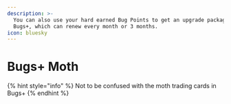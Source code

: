 ```yaml
---
description: >-
  You can also use your hard earned Bug Points to get an upgrade package for
  Bugs+, which can renew every month or 3 months.
icon: bluesky
---
```


# Bugs+ Moth

{% hint style="info" %}
Not to be confused with the moth trading cards in Bugs+
{% endhint %}

